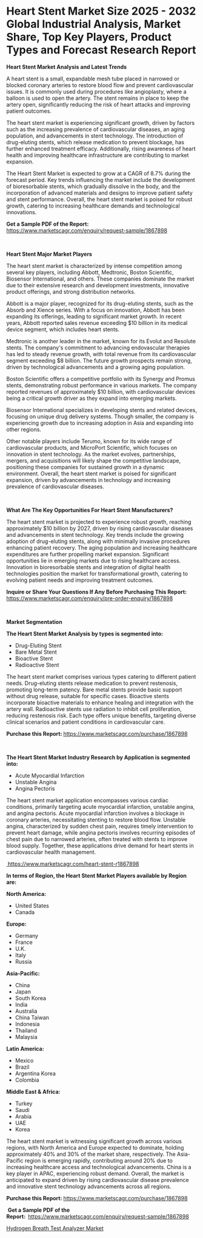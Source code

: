 <p><h1>Heart Stent Market Size 2025 - 2032 Global Industrial Analysis, Market Share, Top Key Players, Product Types and Forecast Research Report</h1></p><p><strong>Heart Stent Market Analysis and Latest Trends</strong></p>
<p><p>A heart stent is a small, expandable mesh tube placed in narrowed or blocked coronary arteries to restore blood flow and prevent cardiovascular issues. It is commonly used during procedures like angioplasty, where a balloon is used to open the artery. The stent remains in place to keep the artery open, significantly reducing the risk of heart attacks and improving patient outcomes.</p><p>The heart stent market is experiencing significant growth, driven by factors such as the increasing prevalence of cardiovascular diseases, an aging population, and advancements in stent technology. The introduction of drug-eluting stents, which release medication to prevent blockage, has further enhanced treatment efficacy. Additionally, rising awareness of heart health and improving healthcare infrastructure are contributing to market expansion.</p><p>The Heart Stent Market is expected to grow at a CAGR of 8.7% during the forecast period. Key trends influencing the market include the development of bioresorbable stents, which gradually dissolve in the body, and the incorporation of advanced materials and designs to improve patient safety and stent performance. Overall, the heart stent market is poised for robust growth, catering to increasing healthcare demands and technological innovations.</p></p>
<p><strong>Get a Sample PDF of the Report:&nbsp;</strong> <a href="https://www.marketscagr.com/enquiry/request-sample/1867898?utm_campaign=1126&utm_medium=2&utm_source=Github&utm_content=ia&utm_term=04032025&utm_id=heart-stent">https://www.marketscagr.com/enquiry/request-sample/1867898</a></p>
<p>&nbsp;</p>
<p><strong>Heart Stent Major Market Players</strong></p>
<p><p>The heart stent market is characterized by intense competition among several key players, including Abbott, Medtronic, Boston Scientific, Biosensor International, and others. These companies dominate the market due to their extensive research and development investments, innovative product offerings, and strong distribution networks.</p><p>Abbott is a major player, recognized for its drug-eluting stents, such as the Absorb and Xience series. With a focus on innovation, Abbott has been expanding its offerings, leading to significant market growth. In recent years, Abbott reported sales revenue exceeding $10 billion in its medical device segment, which includes heart stents.</p><p>Medtronic is another leader in the market, known for its Evolut and Resolute stents. The company's commitment to advancing endovascular therapies has led to steady revenue growth, with total revenue from its cardiovascular segment exceeding $8 billion. The future growth prospects remain strong, driven by technological advancements and a growing aging population.</p><p>Boston Scientific offers a competitive portfolio with its Synergy and Promus stents, demonstrating robust performance in various markets. The company reported revenues of approximately $10 billion, with cardiovascular devices being a critical growth driver as they expand into emerging markets.</p><p>Biosensor International specializes in developing stents and related devices, focusing on unique drug delivery systems. Though smaller, the company is experiencing growth due to increasing adoption in Asia and expanding into other regions.</p><p>Other notable players include Terumo, known for its wide range of cardiovascular products, and MicroPort Scientific, which focuses on innovation in stent technology. As the market evolves, partnerships, mergers, and acquisitions will likely shape the competitive landscape, positioning these companies for sustained growth in a dynamic environment. Overall, the heart stent market is poised for significant expansion, driven by advancements in technology and increasing prevalence of cardiovascular diseases.</p></p>
<p>&nbsp;</p>
<p><strong>What Are The Key Opportunities For Heart Stent Manufacturers?</strong></p>
<p><p>The heart stent market is projected to experience robust growth, reaching approximately $10 billion by 2027, driven by rising cardiovascular diseases and advancements in stent technology. Key trends include the growing adoption of drug-eluting stents, along with minimally invasive procedures enhancing patient recovery. The aging population and increasing healthcare expenditures are further propelling market expansion. Significant opportunities lie in emerging markets due to rising healthcare access. Innovation in bioresorbable stents and integration of digital health technologies position the market for transformational growth, catering to evolving patient needs and improving treatment outcomes.</p></p>
<p><strong>Inquire or Share Your Questions If Any Before Purchasing This Report:</strong> <a href="https://www.marketscagr.com/enquiry/pre-order-enquiry/1867898?utm_campaign=1126&utm_medium=2&utm_source=Github&utm_content=ia&utm_term=04032025&utm_id=heart-stent">https://www.marketscagr.com/enquiry/pre-order-enquiry/1867898</a></p>
<p>&nbsp;</p>
<p><strong>Market Segmentation</strong></p>
<p><strong>The Heart Stent Market Analysis by types is segmented into:</strong></p>
<p><ul><li>Drug-Eluting Stent</li><li>Bare Metal Stent</li><li>Bioactive Stent</li><li>Radioactive Stent</li></ul></p>
<p><p>The heart stent market comprises various types catering to different patient needs. Drug-eluting stents release medication to prevent restenosis, promoting long-term patency. Bare metal stents provide basic support without drug release, suitable for specific cases. Bioactive stents incorporate bioactive materials to enhance healing and integration with the artery wall. Radioactive stents use radiation to inhibit cell proliferation, reducing restenosis risk. Each type offers unique benefits, targeting diverse clinical scenarios and patient conditions in cardiovascular care.</p></p>
<p><strong>Purchase this Report:&nbsp;</strong><a href="https://www.marketscagr.com/purchase/1867898?utm_campaign=1126&utm_medium=2&utm_source=Github&utm_content=ia&utm_term=04032025&utm_id=heart-stent">https://www.marketscagr.com/purchase/1867898</a></p>
<p>&nbsp;</p>
<p><strong>The Heart Stent Market Industry Research by Application is segmented into:</strong></p>
<p><ul><li>Acute Myocardial Infarction</li><li>Unstable Angina</li><li>Angina Pectoris</li></ul></p>
<p><p>The heart stent market application encompasses various cardiac conditions, primarily targeting acute myocardial infarction, unstable angina, and angina pectoris. Acute myocardial infarction involves a blockage in coronary arteries, necessitating stenting to restore blood flow. Unstable angina, characterized by sudden chest pain, requires timely intervention to prevent heart damage, while angina pectoris involves recurring episodes of chest pain due to narrowed arteries, often treated with stents to improve blood supply. Together, these applications drive demand for heart stents in cardiovascular health management.</p></p>
<p><a href="https://www.marketscagr.com/heart-stent-r1867898?utm_campaign=1126&utm_medium=2&utm_source=Github&utm_content=ia&utm_term=04032025&utm_id=heart-stent">&nbsp;https://www.marketscagr.com/heart-stent-r1867898</a></p>
<p><strong>In terms of Region, the Heart Stent Market Players available by Region are:</strong></p>
<p>
    <p> <strong> North America: </strong>
        <ul>
            <li>United States</li>
            <li>Canada</li>
        </ul>
        </p> 
    <p> <strong> Europe: </strong>
        <ul>
            <li>Germany</li>
            <li>France</li>
            <li>U.K.</li>
            <li>Italy</li>
            <li>Russia</li>
        </ul>
        </p> 
    <p> <strong> Asia-Pacific: </strong>
        <ul>
            <li>China</li>
            <li>Japan</li>
            <li>South Korea</li>
            <li>India</li>
            <li>Australia</li>
            <li>China Taiwan</li>
            <li>Indonesia</li>
            <li>Thailand</li>
            <li>Malaysia</li>
        </ul>
        </p> 
    <p> <strong> Latin America: </strong>
        <ul>
            <li>Mexico</li>
            <li>Brazil</li>
            <li>Argentina Korea</li>
            <li>Colombia</li>
        </ul>
        </p> 
    <p> <strong> Middle East & Africa: </strong>
        <ul>
            <li>Turkey</li>
            <li>Saudi</li>
            <li>Arabia</li>
            <li>UAE</li>
            <li>Korea</li>
        </ul>
    </p>
    </p>
<p><p>The heart stent market is witnessing significant growth across various regions, with North America and Europe expected to dominate, holding approximately 40% and 30% of the market share, respectively. The Asia-Pacific region is emerging rapidly, contributing around 20% due to increasing healthcare access and technological advancements. China is a key player in APAC, experiencing robust demand. Overall, the market is anticipated to expand driven by rising cardiovascular disease prevalence and innovative stent technology advancements across all regions.</p></p>
<p><strong>Purchase this Report: </strong><a href="https://www.marketscagr.com/purchase/1867898?utm_campaign=1126&utm_medium=2&utm_source=Github&utm_content=ia&utm_term=04032025&utm_id=heart-stent">https://www.marketscagr.com/purchase/1867898</a></p>
<p>&nbsp;<strong>Get a Sample PDF of the Report:&nbsp;&nbsp;</strong><a href="https://www.marketscagr.com/enquiry/request-sample/1867898?utm_campaign=1126&utm_medium=2&utm_source=Github&utm_content=ia&utm_term=04032025&utm_id=heart-stent">https://www.marketscagr.com/enquiry/request-sample/1867898</a></p>
<p><strong></strong></p>
<p><p><a href="https://github.com/gdfhhhj/Market-Research-Report-List-7/blob/main/hydrogen-breath-test-analyzer-market.md?utm_campaign=1126&utm_medium=2&utm_source=Github&utm_content=ia&utm_term=04032025&utm_id=heart-stent">Hydrogen Breath Test Analyzer Market</a></p></p>